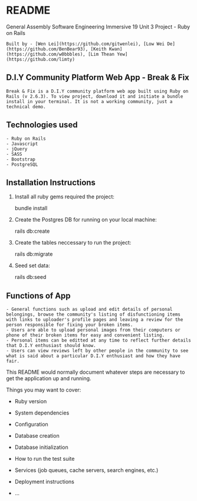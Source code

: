 # README

General Assembly Software Engineering Immersive 19
	Unit 3 Project - Ruby on Rails
	
	Built by - [Wen Lei](https://github.com/gitwenlei), [Low Wei De](https://github.com/BenBear93), [Keith Kwan](https://github.com/w0bbbles), [Lim Thean Yew](https://github.com/limty)

## D.I.Y Community Platform Web App - Break & Fix
	Break & Fix is a D.I.Y community platform web app built using Ruby on Rails (v 2.6.3). To view project, download it and initiate a bundle install in your terminal. It is not a working community, just a technical demo.

## Technologies used
	- Ruby on Rails
	- Javascript
	- jQuery
	- SASS
	- Bootstrap
	- PostgreSQL

## Installation Instructions
1. Install all ruby gems required the project:

	bundle install

2. Create the Postgres DB for running on your local machine:

	rails db:create

3. Create the tables neccessary to run the project:

	rails db:migrate

4. Seed set data:

	rails db:seed

## Functions of App
	- General functions such as upload and edit details of personal belongings, browse the community's listing of disfunctioning items with links to uploader's profile pages and leaving a review for the person responsible for fixing your broken items.  
	- Users are able to upload personal images from their computers or phone of their broken items for easy and convenient listing.
	- Personal items can be editted at any time to reflect further details that D.I.Y enthusiast should know.
	- Users can view reviews left by other people in the community to see what is said about a particular D.I.Y enthusiast and how they have fair.
	
This README would normally document whatever steps are necessary to get the
application up and running.

Things you may want to cover:

* Ruby version

* System dependencies

* Configuration

* Database creation

* Database initialization

* How to run the test suite

* Services (job queues, cache servers, search engines, etc.)

* Deployment instructions

* ...
